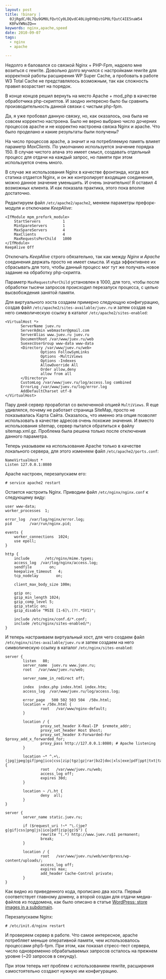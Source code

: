 ```yaml
--- 
layout: post
title: !binary |
  0JjRgdC/0L7Qu9GM0LfQvtCy0LDQvdC40LUg0YHQstGP0LfQutC4IE5naW54
  K0FwYWNoZQ==
keywords: nginx,apache,speed
date: 2010-09-07
tags:
  - nginx
  - apache

---
```

Недолго я баловался со связкой Nginx + PHP-Fpm, надоело мне возиться с rewrite. Довольно долго мучился с настройками rewrite для корректной работы расширения WP Super Cache, а пробовать в работе W3 Total Cache не представлялось возможным, так как сложность правил возрастает на порядок.

В конце концов решил вернуть на место Apache + mod\_php в качестве обработчика php-скриптов. И заодно интересно было бы сравнить производительность данной связки с чистым php-fpm.

Да, я уже пробовал данную связку, но, как оказалось, она была не совсем корректно настроена. Было не верно выбрано число дочерних процессов apache и не корректно настроена связка Nginx и apache. Что было проделано и какие результаты были получены?

На число процессов apache, а значит и на потребляемую память влияет параметр <em>MaxClients</em>. По умолчанию используется значение порядка 150. В случае чистого апача это имеет смысл, создавать отдельный процесс для отдачи на каждый запрос, но памяти при этом используется очень много.

В случае же использования Nginx в качестве фронтэнда, когда вся статика отдается Nginx, и он же контролирует входящие соединения, можно данное значение уменьшить. И очень значительно! Я оставил 4 возможных клиента. И как показала практика, этого пока вполне достаточно.

Редактируем файл <code>/etc/apache2/apache2</code>, меняем параметры префорк-модуля и отключаем <em>KeepAlive</em>:

    <IfModule mpm_prefork_module>
        StartServers          1
        MinSpareServers       1
        MaxSpareServers       4
        MaxClients            4
        MaxRequestsPerChild   1000
    </IfModule>
    KeepAlive Off

Отключать <em>KeepAlive</em> строго обязательно, так как между <em>Nginx</em> и <em>Apache</em> соединения держать просто не имеет смысла. И куда эффективнее их сбрасывать для того, чтобы данный процесс мог тут же получать новое задание на обработку php-скрипта.

Параметр <code>MaxRequestsPerChild</code> установлен в 1000, для того, чтобы после обработки тысячи запросов происходил перезапуск процесса, с целью высвобождения занятой памяти.

Для виртуального хоста создаем примерно следующую конфигурацию, создав файл <code>/etc/apache2/sites-available/juev.ru</code> и затем создав на него символическую ссылку в каталог <code>/etc/apache2/sites-enabled</code>:

    <VirtualHost *>
           ServerName juev.ru
           ServerAdmin webmaster@gmail.com
           ServerAlias www.juev.ru juev.ru
           DocumentRoot /var/www/juev.ru/web
           SuexecUserGroup www-data www-data
           <Directory /var/www/juev.ru/web>
                    Options FollowSymLinks
                    Options -MultiViews
                    Options -Indexes
                    AllowOverride All
                    Order allow,deny
                    allow from all
           </Directory>
           CustomLog /var/www/juev.ru/log/access.log combined
           ErrorLog /var/www/juev.ru/log/error.log
           AddDefaultCharset utf-8
    </VirtualHost>

Пару дней сервер проработал со включенной опцией <code>MultiViews</code>. Я еще удивлялся, почему не работает страница SiteMap, просто не показывалась Карта Сайта. Оказалось, что именно эта опция позволят использовать в качестве адресов очень похожие значения. И вместо использования sitemap, сервер пытался обратиться к файлу sitemap.xml.gz. Проблема была решена только после отключения данного параметра.

Теперь указываем на использование Apache только в качестве локального сервера, для этого изменяем файл <code>/etc/apache2/ports.conf</code>:

    NameVirtualHost *
    Listen 127.0.0.1:8080

Apache настроен, перезапускаем его:

    # service apache2 restart

Остается настроить Nginx. Приводим файл <code>/etc/nginx/nginx.conf</code> к следующему виду:

    user www-data;
    worker_processes  1;

    error_log  /var/log/nginx/error.log;
    pid        /var/run/nginx.pid;

    events {
        worker_connections  1024;
        use epoll;
    }

    http {
        include       /etc/nginx/mime.types;
        access_log  /var/log/nginx/access.log;
        sendfile        on;
        keepalive_timeout   4;
        tcp_nodelay        on;

        client_max_body_size 100m;

        gzip on;
        gzip_min_length 1024;
        gzip_comp_level 5;
        gzip_static on;
        gzip_disable "MSIE [1-6]\.(?!.*SV1)";

        include /etc/nginx/conf.d/*.conf;
        include /etc/nginx/sites-enabled/*;
    }

И теперь настраиваем виртуальный хост, для чего создаем файл <code>/etc/nginx/sites-available/juev.ru</code> и затем создаем на него символическую ссылку в каталог <code>/etc/nginx/sites-enabled</code>:

    server {
            listen   80;
            server_name  juev.ru www.juev.ru;
            root   /var/www/juev.ru/web;

            server_name_in_redirect off;

            index  index.php index.html index.htm;
            access_log  /var/www/juev.ru/log/access.log;

            error_page   500 502 503 504  /50x.html;
            location = /50x.html {
                    root   /var/www/nginx-default;
            }

            location / {
                    proxy_set_header X-Real-IP  $remote_addr;
                    proxy_set_header Host $host;
                    proxy_set_header X-Forwarded-For $proxy_add_x_forwarded_for;
                    proxy_pass http://127.0.0.1:8080; # Apache listening
            }

            location ~* ^.+\.(jpg|jpeg|gif|png|ico|css|zip|tgz|gz|rar|bz2|doc|xls|exe|pdf|ppt|txt|tar|wav|bmp|rtf|js)$ {
                    root   /var/www/juev.ru/web;
                    access_log off;
                    expires 30d;
            }

            location ~ /\.ht {
                    deny  all;
            }
    }

    server {
            server_name static.juev.ru;

            if ($request_uri !~* "\.(jpe?g|gif|css|png|js|ico|pdf|zip|gz)$") {
                    rewrite ^(.*) http://www.juev.ru$1 permanent;
                    break;
            }

            location / {
                    root   /var/www/juev.ru/web/wordpress/wp-content/uploads/;
                    access_log off;
                    expires max;
                    add_header Cache-Control private;
            }
    }

Как видно из приведенного кода, прописано два хоста. Первый соответствует главному домену, а второй создан для отдачи медиа-файлов из поддомена, как было описано в статье <a href="/2010/08/29/wordpress-store-images-in-a-subdomain/">WordPress: store images in a subdomain</a>.

Перезапускаем Nginx:

    # /etc/init.d/nginx restart

И проверяем сервер в работе. Что самое интересное, apache потребляет меньше оперативной памяти, чем использовалось процессами php5-fpm. При этом, как показал стресс-тест сервера, число одновременно обрабатываемых запросов осталось на прежнем уровне (~20 запросов в секунду).

При этом теперь нет проблем с использованием rewrite, расширения самостоятельно создают нужную им конфигурацию.
